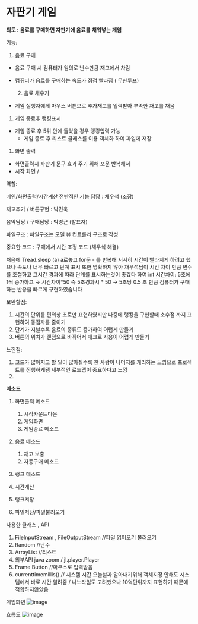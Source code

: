# 자판기 게임
**의도 : 음료를 구매하면 자판기에 음료를 채워넣는 게임**

기능: 

1. 음료 구매 
- 음료 구매 시 컴퓨터가 임의로 난수만큼 재고에서 차감
- 컴퓨터가 음료를 구매하는 속도가 점점 빨라짐 ( 무한루프)

  2. 음료 채우기

- 게임 실행자에게 마우스 버튼으로 추가재고를 입력받아 부족한 재고를 채움
1. 게임 종료후 랭킹표시
- 게임 종료 후 5위 안에 들었을 경우 랭킹입력 가능
    - 게임 종료 후 리스트 클래스를 이용 객체화 하여 파일에 저장

1. 화면 출력 
- 화면출력시 자판기 문구 효과 주기 위해 포문 반복해서
- 시작 화면 /

역할:

메인/화면출력/시간계산 전반적인 기능 담당 : 채우석 (조장)

재고추가 / 버튼구현 : 박민욱

음악담당 / 구매담당 : 박영근 (발표자)

파일구조 : 파일구조는 모델 뷰 컨트롤러 구조로 작성

중요한 코드 : 구매에서 시간 조정 코드 (채우석 해결)

처음에  Tread.sleep (a) a로놓고 for문  -  를 반복해 서서히 시간이 빨라지게 하려고 했으나 속도나 너무 빠르고 단계 표시 또한 명확하지 않아  채우석님이 시간 차이 만큼 변수를 조절하고 그시간 경과에 따라 단계를 표시하는것이 좋겠다 하여 int 시간차이: 5초에 1씩 증가하고 → 시간차이*50 즉 5초경과시 * 50 → 5초당 0.5 초 만큼 컴퓨터가 구매하는 반응을 빠르게 구현하였습니다    

보완할점:  

1. 시간의 단위를 편의상 초로만 표현하였지만 나중에 랭킹을 구현할때 소수점 까지 표현하여 동점자를 줄이기
2. 단계가 지날수록 음료의 종류도 증가하여 어렵게 만들기
3. 버튼의 위치가 랜덤으로 바뀌어서 매크로 사용이 어렵게 만들기

느낀점:

1. 코드가 많아지고 할 일이 많아질수록 한 사람이 나머지를 캐리하는 느낌으로 프로젝트를 진행하게됌 세부적인 로드맵이 중요하다고 느낌
2. 

 **메소드**

1. 화면출력 메소드                                           
    1. 시작카운트다운
    2. 게임화면 
    3.  게임종료 메소드
2. 음료  메소드                                                                       
    1. 재고 보충
    2.  자동구매 메소드  

 3. 랭크  메소드

1. 시간계산
2. 랭크저장
3. 파일저장/파일불러오기

사용한 클래스 , API

1. FileInputStream , FileOutputStream //파일 읽어오기 불러오기 
2. Random //난수
3. ArrayList //리스트 
4. 외부API java zoom /  jl.player.Player
5. Frame Button  //마우스로 입력받음
6. currenttimemillis() // 시스템 시간 오늘날짜 알아내기위해 객체지정 안해도 시스템에서 바로 시간 알려줌 / 나노타임도 고려했으나 10억단위까지 표현하기 때문에 적합하지않았음

 게임화면
![image](https://user-images.githubusercontent.com/57170517/160517746-0945a97f-91aa-496a-b9f6-0eaa42ce3663.png)

 흐름도 
 ![image](https://user-images.githubusercontent.com/57170517/160518106-a0e4ed26-4b64-4a1a-8045-8384e4fc9ad1.png)


